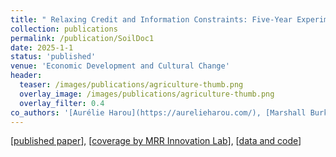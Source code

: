 ```yaml
---
title: " Relaxing Credit and Information Constraints: Five-Year Experimental Evidence from Tanzanian Agriculture"
collection: publications
permalink: /publication/SoilDoc1
date: 2025-1-1
status: 'published'
venue: 'Economic Development and Cultural Change'
header:
  teaser: /images/publications/agriculture-thumb.png
  overlay_image: /images/publications/agriculture-thumb.png
  overlay_filter: 0.4
co_authors: '[Aurélie Harou](https://aurelieharou.com/), [Marshall Burke](http://web.stanford.edu/~mburke/), [David Lobell](https://profiles.stanford.edu/david-lobell), [Malgosia Madajewicz](https://people.climate.columbia.edu/users/profile/malgosia-madajewicz), [Christopher Magomba](https://basis.ucdavis.edu/people/christopher-magomba), [Hope Michelson](https://www.hopemichelson.org/), [Cheryl Palm](https://abe.ufl.edu/people/faculty/cheryl-palm/), and [Jiani Xue](https://marketing.wharton.upenn.edu/profile/jennyxue/)'
---
```

[[published paper](https://www.journals.uchicago.edu/doi/10.1086/731589)], [[coverage by MRR Innovation Lab](https://basis.ucdavis.edu/news/qa-hope-michelson)], [[data and code](https://dataverse.harvard.edu/dataset.xhtml?persistentId=doi:10.7910/DVN/FVLQF5)]
